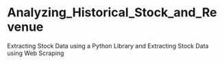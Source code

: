 # Analyzing_Historical_Stock_and_Revenue
Extracting Stock Data using a Python Library and Extracting Stock Data using Web Scraping
